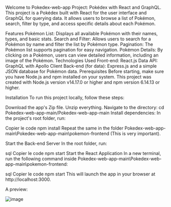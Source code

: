 Welcome to Pokedex-web-app
Project: Pokédex with React and GraphQL. This project is a Pokédex built with React for the user interface and GraphQL for querying data. It allows users to browse a list of Pokémon, search, filter by type, and access specific details about each Pokémon.

Features
Pokémon List: Displays all available Pokémon with their names, types, and basic stats.
Search and Filter: Allows users to search for a Pokémon by name and filter the list by Pokémon type.
Pagination: The Pokémon list supports pagination for easy navigation.
Pokémon Details: By clicking on a Pokémon, users can view detailed information, including an image of the Pokémon.
Technologies Used
Front-end: React.js
Data API: GraphQL with Apollo Client
Back-end (for data): Express.js and a simple JSON database for Pokémon data.
Prerequisites
Before starting, make sure you have Node.js and npm installed on your system. This project was created with Node.js version v14.17.0 or higher and npm version 6.14.13 or higher.

Installation
To run this project locally, follow these steps:

Download the app's Zip file. Unzip everything.
Navigate to the directory:
cd Pokedex-web-app-main/Pokedex-web-app-main
Install dependencies:
In the project's root folder, run:

Copier le code
npm install
Repeat the same in the folder Pokedex-web-app-main\Pokedex-web-app-main\pokemon-frontend (This is very important).

Start the Back-end Server
In the root folder, run:

sql
Copier le code
npm start
Start the React Application
In a new terminal, run the following command inside Pokedex-web-app-main\Pokedex-web-app-main\pokemon-frontend:

sql
Copier le code
npm start
This will launch the app in your browser at http://localhost:3000.

A preview:

![image](https://github.com/akraft01/Pokedex-web-app/assets/71739202/4eb30387-204b-4b02-9961-c69f392e3b72)

